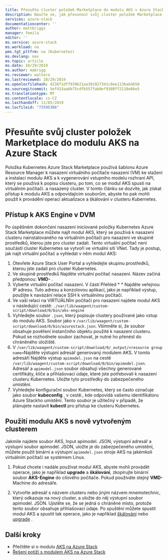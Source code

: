 ```yaml
---
title: Přesuňte cluster položek Marketplace do modulu AKS v Azure Stack | Microsoft Docs
description: Naučte se, jak přesunout svůj cluster položek Marketplace do modulu AKS na Azure Stack.
services: azure-stack
documentationcenter: ''
author: mattbriggs
manager: femila
editor: ''
ms.service: azure-stack
ms.workload: na
pms.tgt_pltfrm: na (Kubernetes)
ms.devlang: nav
ms.topic: article
ms.date: 10/29/2019
ms.author: mabrigg
ms.reviewer: waltero
ms.lastreviewed: 10/29/2019
ms.openlocfilehash: 4236f1dff939621aa391927341c0ee1136a64b58
ms.sourcegitcommit: 5ef433aa6b75cdfb557fab0ef9308ff2118e66e5
ms.translationtype: MT
ms.contentlocale: cs-CZ
ms.lasthandoff: 11/05/2019
ms.locfileid: "73595308"
---
```

# <a name="move-your-marketplace-item-cluster-to-the-aks-engine-on-azure-stack"></a>Přesuňte svůj cluster položek Marketplace do modulu AKS na Azure Stack

Položka Kubernetes Azure Stack Marketplace používá šablonu Azure Resource Manager k nasazení virtuálního počítače nasazení (VM) ke stažení a instalaci modulu AKS a k vygenerování vstupního modelu rozhraní API, který se používá k popisu clusteru, po tom, co se modul AKS spustí na virtuálním počítači. a nasazený cluster. V tomto článku se dozvíte, jak získat přístup k modulu AKS a odpovídajícím souborům, abyste ho pak mohli použít k provádění operací aktualizace a škálování v clusteru Kubernetes.

## <a name="access-aks-engine-in-the-dvm"></a>Přístup k AKS Engine v DVM

Po úspěšném dokončení nasazení iniciované položky Kubernetes Azure Stack Marketplace můžete najít modul AKS, který se používá k nasazení clusteru nainstalovaného na virtuálním počítači pro nasazení ve skupině prostředků, kterou jste pro cluster zadali. Tento virtuální počítač není součástí cluster Kubernetes se vytvoří ve virtuální síti VNet. Tady je postup, jak najít virtuální počítač a vyhledat v něm modul AKS:

1.  Otevřete Azure Stack User Portal a vyhledejte skupinu prostředků, kterou jste zadali pro cluster Kubernetes.
2.  Ve skupině prostředků Najděte virtuální počítač nasazení. Název začíná předponou: **VMD-** .
3.  Vyberte virtuální počítač nasazení. V části Přehled * * Najděte veřejnou IP adresu. Tuto adresu a konzolovou aplikaci, jako je například výstup, použijte k navázání relace SSH k virtuálnímu počítači.
4.  Ve vaší relaci na VIRTUÁLNÍm počítači pro nasazení najdete modul AKS v následující cestě: `./var/lib/waagent/custom-script/download/0/bin/aks-engine`
5.  Vyhledejte soubor `.json`, který popisuje clustery používané jako vstup do modulu AKS. Soubor jako v `/var/lib/waagent/custom-script/download/0/bin/azurestack.json`. Všimněte si, že soubor obsahuje pověření instančního objektu použité k nasazení clusteru. Pokud se rozhodnete soubor zachovat, je nutné ho přenést do chráněného úložiště.
6.  V `/var/lib/waagent/custom-script/download/0/_output/<resource group name>`Najděte výstupní adresář generovaný modulem AKS. V tomto adresáři Najděte výstup `apimodel.json` na cestě `/var/lib/waagent/custom-script/download/0/bin/apimodel.json`. Adresář a `apimodel.json` soubor obsahují všechny generované certifikáty, klíče a přihlašovací údaje, které jste potřebovali k nasazení clusteru Kubernetes. Uložte tyto prostředky do zabezpečeného umístění.
7.  Vyhledejte konfigurační soubor Kubernetes, který se často označuje jako soubor **kubeconfig** , v cestě:, kde odpovídá vašemu identifikátoru Azure Stackho umístění. Tento soubor je užitečný v případě, že plánujete nastavit **kubectl** pro přístup ke clusteru Kubernetes.

## <a name="use-the-aks-engine-with-your-newly-created-cluster"></a>Použití modulu AKS s nově vytvořeným clusterem

Jakmile najdete soubor AKS, Input apimodel. JSON, výstupní adresář a výstupní soubor apimodel. JSON, uložte je do zabezpečeného umístění, můžete použít binární a výstupní `apimodel.json` stroje AKS na jakémkoli virtuálním počítači se systémem Linux.

1.  Pokud chcete i nadále používat modul AKS, abyste mohli provádět operace, jako je například **upgrade** a **škálování**, zkopírujte binární soubor **AKS-Engine** do cílového počítače. Pokud používáte stejný **VMD-** Machine do adresáře.

2.  Vytvořte adresář s názvem clusteru nebo jiným názvem mnemotechnic, který odkazuje na nový cluster, a uložte do něj výstupní soubor apimodel. JSON. Ujistěte se, že se jedná o chráněné místo, protože tento soubor obsahuje přihlašovací údaje. Po spuštění můžete spustit modul AKS a spustit tak operace, jako je například [škálování](azure-stack-kubernetes-aks-engine-scale.md) nebo [upgrade](azure-stack-kubernetes-aks-engine-upgrade.md) .

## <a name="next-steps"></a>Další kroky

- Přečtěte si o modulu [AKS na Azure Stack](azure-stack-kubernetes-aks-engine-overview.md)  
- [Řešení potíží s modulem AKS na Azure Stack](azure-stack-kubernetes-aks-engine-troubleshoot.md)  

